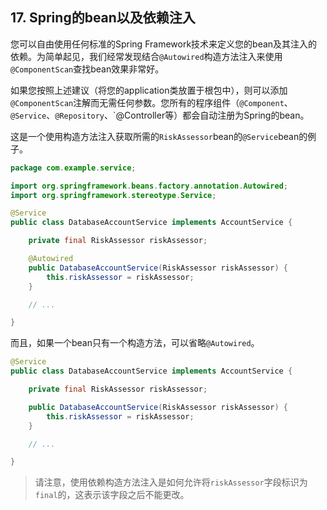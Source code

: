 ## 17. Spring的bean以及依赖注入

您可以自由使用任何标准的Spring Framework技术来定义您的bean及其注入的依赖。为简单起见，我们经常发现结合`@Autowired`构造方法注入来使用`@ComponentScan`查找bean效果非常好。

如果您按照上述建议（将您的application类放置于根包中），则可以添加`@ComponentScan`注解而无需任何参数。您所有的程序组件（`@Component`、`@Service`、`@Repository`、`@Controller等）都会自动注册为Spring的bean。

这是一个使用构造方法注入获取所需的`RiskAssessor`bean的`@Service`bean的例子。

```java
package com.example.service;

import org.springframework.beans.factory.annotation.Autowired;
import org.springframework.stereotype.Service;

@Service
public class DatabaseAccountService implements AccountService {

    private final RiskAssessor riskAssessor;

    @Autowired
    public DatabaseAccountService(RiskAssessor riskAssessor) {
        this.riskAssessor = riskAssessor;
    }

    // ...

}
```

而且，如果一个bean只有一个构造方法，可以省略`@Autowired`。

```java
@Service
public class DatabaseAccountService implements AccountService {

    private final RiskAssessor riskAssessor;

    public DatabaseAccountService(RiskAssessor riskAssessor) {
        this.riskAssessor = riskAssessor;
    }

    // ...

}
```

>请注意，使用依赖构造方法注入是如何允许将`riskAssessor`字段标识为`final`的，这表示该字段之后不能更改。
